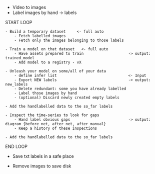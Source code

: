 
- Video to images
- Label images by hand -> labels


START LOOP 

    - Build a temporary dataset     <- full auto
        - Fetch labelled images
        - Fetch only the images belonging to those labels

    - Train a model on that dataset   <- full auto
        - Have assets prepared to train                    -> output: trained_model
        - Add model to a registry - vX

    - Unleash your model on some/all of your data
        - define infer list                                <- Input
        - Export NEW labels                                -> output: new_labels
        - Delete redundant: some you have already labelled 
        - Label those images by hand
        - (optional) Discard newly created empty labels

    - Add the handlabelled data to the so_far labels 

    - Inspect the time-series to look for gaps
        - Hand label obvious gaps                          -> output: diagram {before net, after net, after manual}
        - Keep a history of these inspections              

    - Add the handlabelled data to the so_far labels 

END LOOP

- Save txt labels in a safe place

- Remove images to save disk
